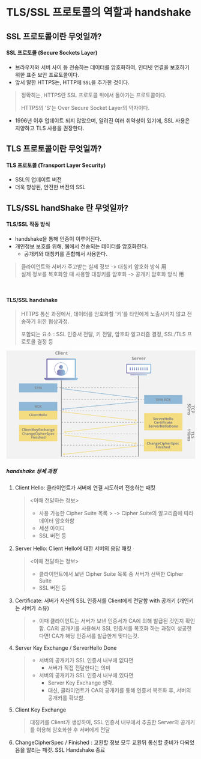 # TLS/SSL 프로토콜의 역할과 handshake

## SSL 프로토콜이란 무엇일까?

#### SSL 프로토콜 (Secure Sockets Layer)
- 브라우저와 서버 사이 등 전송하는 데이터를 암호화하여, 인터넷 연결을 보호하기 위한 표준 보안 프로토콜이다.
- 앞서 말한 HTTPS는, HTTP에 `SSL`을 추가한 것이다. 
> 정확히는, HTTPS란 SSL 프로토콜 위에서 돌아가는 프로토콜이다.
>
>HTTPS의 'S'는 Over Secure Socket Layer의 약자이다.

-  1996년 이후 업데이트 되지 않았으며, 알려진 여러 취약성이 있기에, SSL 사용은 지양하고 TLS 사용을 권장한다.

## TLS 프로토콜이란 무엇일까?

#### TLS 프로토콜 (Transport Layer Security)
- SSL의 업데이트 버전
- 더욱 향상된, 안전한 버전의 SSL

## TLS/SSL handShake 란 무엇일까?
#### TLS/SSL 작동 방식
- handshake을 통해 인증이 이루어진다. 
- 개인정보 보호를 위해, 웹에서 전송되는 데이터를 암호화한다.
	- 공개키와 대칭키를 혼합해서 사용한다.
>  클라이언트와 서버가 주고받는 실제 정보 -> 대칭키 암호화 방식 用<br/>
> 실제 정보를 복호화할 때 사용할 대칭키를 암호화 -> 공개키 암호화 방식 用

<br/>

#### TLS/SSL handshake
> HTTPS 통신 과정에서, 데이터를 암호화할 '키'를 타인에게 노출시키지 않고 전송하기 위한 협상과정.
>
>포함되는 요소
>: SSL 인증서 전달, 키 전달, 암호화 알고리즘 결정, SSL/TLS 프로토콜 결정 등  

![Alt text](img/image4.png)

##### handshake 상세 과정
1. Client Hello: 클라이언트가 서버에 연결 시도하며 전송하는 패킷
	> <이때 전달하는 정보>
	>
	> - 사용 가능한 Cipher Suite 목록
			> -> Cipher Suite의 알고리즘에 따라 데이터 암호화함
	> - 세션 아이디
	> - SSL 버전 등
2. Server Hello: Client Hello에 대한 서버의 응답 패킷
	> <이때 전달하는 정보>
	>
	> - 클라이언트에서 보낸 Cipher Suite 목록 중 서버가 선택한 Cipher Suite
	> - SSL 버전 등
3. Certificate: 서버가 자신의 SSL 인증서를 Client에게 전달함 with 공개키 (개인키는 서버가 소유)
 	> - 이때 클라이언트는 서버가 보낸 인증서가 CA에 의해 발급된 것인지 확인함.
	> CA의 공개키를 사용해서 SSL 인증서를 복호화 하는 과정이 성공한다면! CA가 해당 인증서를 발급한게 맞다는것.
4. Server Key Exchange / ServerHello Done 
	> - 서버의 공개키가 SSL 인증서 내부에 없다면
	> 	- 서버가 직접 전달한다는 의미
	>  - 서버의 공개키가 SSL 인증서 내부에 있다면
	> 		- Server Key Exchange 생략. 
	> 		- 대신, 클라이언트가 CA의 공개키를 통해 인증서 복호화 후, 서버의 공개키를 확보함.
5. Client Key Exchange 
	> 대칭키를 Client가 생성하여, SSL 인증서 내부에서 추출한 Server의 공개키를 이용해 암호화한 후 서버에게 전달
6. ChangeCipherSpec / Finished : 교환할 정보 모두 교환뒤 통신할 준비가 다되었음을 알리는 패킷. SSL Handshake 종료  
